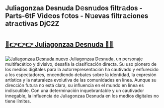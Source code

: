 ## Juliagonzaa Desnuda D𝚎sn𝚞dos filtr𝚊dos - Parts-6tF Vid𝚎os f𝚘tos - N𝚞evas filtr𝚊ciones atr𝚊ctivas DjC2Z

# <h2><a href="http://mb02euv.tromn.icu/?c=Juliagonzaa+Desnuda">🔗👉👉👉 Juliagonzaa Desnuda 🔗🔗</a></h2>

[![Juliagonzaa Desnuda nuevo](https://i.imgur.com/pEAQMta.gif)](http://mb02euv.tromn.icu/?c=Juliagonzaa+Desnuda)
Juliagonzaa Desnuda, un personaje multifacético y divisivo, desafía la clasificación directa. Su uso pionero de los medios digitales para la autorrepresentación ha cautivado y enfurecido a los espectadores, encendiendo debates sobre la identidad, la expresión artística y la naturaleza evolutiva de las comunidades en línea. Aunque su dirección futura no está clara, su influencia en el mundo en línea es indiscutible. Con una determinación inquebrantable y un cautivador innegable, la influencia de Juliagonzaa Desnuda en los medios digitales no tiene límites.
